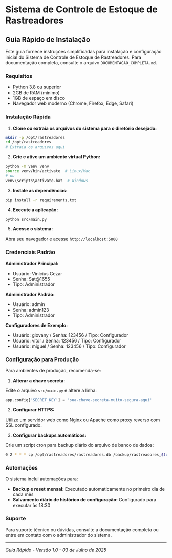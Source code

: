 # Sistema de Controle de Estoque de Rastreadores
## Guia Rápido de Instalação

Este guia fornece instruções simplificadas para instalação e configuração inicial do Sistema de Controle de Estoque de Rastreadores. Para documentação completa, consulte o arquivo `DOCUMENTACAO_COMPLETA.md`.

### Requisitos

- Python 3.8 ou superior
- 2GB de RAM (mínimo)
- 1GB de espaço em disco
- Navegador web moderno (Chrome, Firefox, Edge, Safari)

### Instalação Rápida

1. **Clone ou extraia os arquivos do sistema para o diretório desejado:**

```bash
mkdir -p /opt/rastreadores
cd /opt/rastreadores
# Extraia os arquivos aqui
```

2. **Crie e ative um ambiente virtual Python:**

```bash
python -m venv venv
source venv/bin/activate  # Linux/Mac
# ou
venv\Scripts\activate.bat  # Windows
```

3. **Instale as dependências:**

```bash
pip install -r requirements.txt
```

4. **Execute a aplicação:**

```bash
python src/main.py
```

5. **Acesse o sistema:**

Abra seu navegador e acesse `http://localhost:5000`

### Credenciais Padrão

**Administrador Principal:**
- Usuário: Vinícius Cezar
- Senha: Sat@1655
- Tipo: Administrador

**Administrador Padrão:**
- Usuário: admin
- Senha: admin123
- Tipo: Administrador

**Configuradores de Exemplo:**
- Usuário: giovany / Senha: 123456 / Tipo: Configurador
- Usuário: vitor / Senha: 123456 / Tipo: Configurador  
- Usuário: miguel / Senha: 123456 / Tipo: Configurador

### Configuração para Produção

Para ambientes de produção, recomenda-se:

1. **Alterar a chave secreta:**

Edite o arquivo `src/main.py` e altere a linha:
```python
app.config['SECRET_KEY'] = 'sua-chave-secreta-muito-segura-aqui'
```

2. **Configurar HTTPS:**

Utilize um servidor web como Nginx ou Apache como proxy reverso com SSL configurado.

3. **Configurar backups automáticos:**

Crie um script cron para backup diário do arquivo de banco de dados:
```bash
0 2 * * * cp /opt/rastreadores/rastreadores.db /backup/rastreadores_$(date +\%Y\%m\%d).db
```

### Automações

O sistema inclui automações para:

- **Backup e reset mensal:** Executado automaticamente no primeiro dia de cada mês
- **Salvamento diário de histórico de configuração:** Configurado para executar às 18:30

### Suporte

Para suporte técnico ou dúvidas, consulte a documentação completa ou entre em contato com o administrador do sistema.

---

*Guia Rápido - Versão 1.0 - 03 de Julho de 2025*

